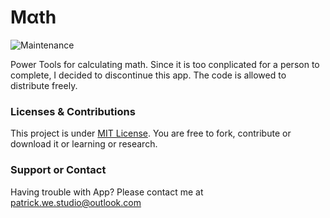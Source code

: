 # Mαth
![Maintenance](https://img.shields.io/maintenance/no/2016.svg?style=flat-square)

Power Tools for calculating math. Since it is too conplicated for a person to complete, I decided to discontinue this app. The code is allowed to distribute freely.

### Licenses & Contributions
This project is under [MIT License](http://ap.westudio.ml/license/mit.html). You are free to fork, contribute or download it or learning or research.

### Support or Contact
Having trouble with App? Please contact me at [patrick.we.studio@outlook.com](mailto:patrick.we.studio@outlook.com)
